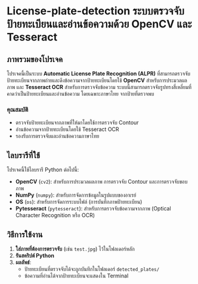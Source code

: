 # License-plate-detection ระบบตรวจจับป้ายทะเบียนและอ่านข้อความด้วย OpenCV และ Tesseract

## ภาพรวมของโปรเจค
โปรเจคนี้เป็นระบบ **Automatic License Plate Recognition (ALPR)** ที่สามารถตรวจจับป้ายทะเบียนจากภาพถ่ายและดึงข้อความจากป้ายทะเบียนโดยใช้ **OpenCV** สำหรับการประมวลผลภาพ และ **Tesseract OCR** สำหรับการตรวจจับข้อความ ระบบนี้สามารถตรวจจับรูปทรงสี่เหลี่ยมที่คาดว่าเป็นป้ายทะเบียนและอ่านข้อความ โดยเฉพาะภาษาไทย จากป้ายที่ตรวจพบ

### คุณสมบัติ
- ตรวจจับป้ายทะเบียนจากภาพที่ให้มาโดยใช้การตรวจจับ Contour
- อ่านข้อความจากป้ายทะเบียนโดยใช้ Tesseract OCR
- รองรับการตรวจจับและอ่านข้อความภาษาไทย

## ไลบรารีที่ใช้
โปรเจคนี้ใช้ไลบรารี Python ต่อไปนี้:
- **OpenCV** (`cv2`): สำหรับการประมวลผลภาพ การตรวจจับ Contour และการตรวจจับขอบภาพ
- **NumPy** (`numpy`): สำหรับการจัดการข้อมูลในรูปแบบของอาเรย์
- **OS** (`os`): สำหรับการจัดการระบบไฟล์ (การบันทึกภาพป้ายทะเบียน)
- **Pytesseract** (`pytesseract`): สำหรับการตรวจจับข้อความจากภาพ (Optical Character Recognition หรือ OCR)

## วิธีการใช้งาน
1. **ใส่ภาพที่ต้องการตรวจจับ** (เช่น `test.jpg`) ไว้ในโฟลเดอร์หลัก
2. **รันสคริปต์ Python**
3. **ผลลัพธ์**:
    - ป้ายทะเบียนที่ตรวจจับได้จะถูกบันทึกในโฟลเดอร์ `detected_plates/`
    - ข้อความที่อ่านได้จากป้ายทะเบียนจะแสดงใน Terminal